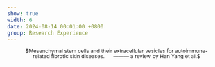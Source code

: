 ```yaml
---
show: true
width: 6
date: 2024-08-14 00:01:00 +0800
group: Research Experience
---
```

<div style="height: 100px; background-image: url('{{ 'assets/images/covers/14811730118382_.pic.jpg' | relative_url }}'); background-size: contain; background-position: center; background-repeat: no-repeat;" class="p-4">
    <p style="font-size: 12px; line-height: 1; text-align: center;">
       $Mesenchymal&nbsp;stem&nbsp;cells&nbsp;and&nbsp;their&nbsp;extracellular&nbsp;vesicles&nbsp;for&nbsp;autoimmune-related&nbsp;fibrotic&nbsp;skin&nbsp;diseases.&nbsp;&nbsp;&nbsp;&nbsp;&nbsp;&nbsp;———&nbsp;a&nbsp;review&nbsp;by&nbsp;Han&nbsp;Yang&nbsp;et&nbsp;al.$
    </p>
</div>
